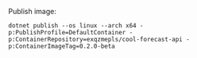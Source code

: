 Publish image:
```shell
dotnet publish --os linux --arch x64 -p:PublishProfile=DefaultContainer -p:ContainerRepository=exqzmepls/cool-forecast-api -p:ContainerImageTag=0.2.0-beta
```
